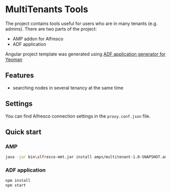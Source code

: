 # MultiTenants Tools

The project contains tools useful for users who are in many tenants (e.g. admins).
There are two parts of the project:
- AMP addon for Alfresco
- ADF application

Angular project template was generated using [ADF application generator for Yeoman](https://github.com/Alfresco/generator-ng2-alfresco-app)

## Features

- searching nodes in several tenancy at the same time

## Settings

You can find Alfresco connection settings in the `proxy.conf.json` file.

## Quick start

### AMP

```sh
java -jar bin\alfresco-mmt.jar install amps/multitenant-1.0-SNAPSHOT.amp tomcat\webapps\alfresco.war
```

### ADF application

```sh
npm install
npm start
```
